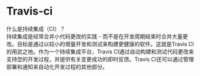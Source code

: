 # Travis-ci
什么是持续集成（CI）？  
持续集成是经常合并小代码更改的实践 - 而不是在开发周期结束时合并大量更改。目标是通过以较小的增量开发和测试来构建更健康的软件。这就是Travis CI的用武之地。作为一个持续集成平台，Travis CI通过自动构建和测试代码更改来支持您的开发过程，并提供有关变更成功的即时反馈。Travis CI还可以通过管理部署和通知来自动化开发过程的其他部分。

